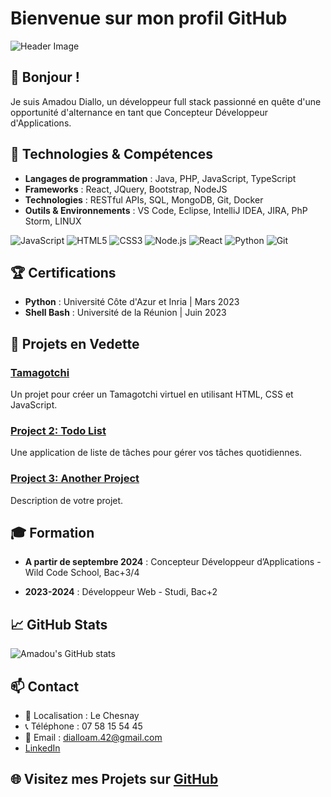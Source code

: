 # Bienvenue sur mon profil GitHub 

![Header Image](https://via.placeholder.com/800x200?text=Welcome+to+Amadou's+GitHub)

## 👋 Bonjour !

Je suis Amadou Diallo, un développeur full stack passionné en quête d'une opportunité d'alternance en tant que Concepteur Développeur d'Applications.

## 🚀 Technologies & Compétences

- **Langages de programmation** : Java, PHP, JavaScript, TypeScript
- **Frameworks** : React, JQuery, Bootstrap, NodeJS
- **Technologies** : RESTful APIs, SQL, MongoDB, Git, Docker
- **Outils & Environnements** : VS Code, Eclipse, IntelliJ IDEA, JIRA, PhP Storm, LINUX

![JavaScript](https://img.shields.io/badge/-JavaScript-black?style=flat-square&logo=javascript)
![HTML5](https://img.shields.io/badge/-HTML5-E34F26?style=flat-square&logo=html5&logoColor=white)
![CSS3](https://img.shields.io/badge/-CSS3-1572B6?style=flat-square&logo=css3)
![Node.js](https://img.shields.io/badge/-Node.js-339933?style=flat-square&logo=node.js&logoColor=white)
![React](https://img.shields.io/badge/-React-61DAFB?style=flat-square&logo=react)
![Python](https://img.shields.io/badge/-Python-3776AB?style=flat-square&logo=python&logoColor=white)
![Git](https://img.shields.io/badge/-Git-F05032?style=flat-square&logo=git&logoColor=white)

## 🏆 Certifications

- **Python** : Université Côte d'Azur et Inria | Mars 2023
- **Shell Bash** : Université de la Réunion | Juin 2023


## 📂 Projets en Vedette

### [Tamagotchi](https://github.com/HYNA42/tamagotchi)
Un projet pour créer un Tamagotchi virtuel en utilisant HTML, CSS et JavaScript.

### [Project 2: Todo List](https://github.com/HYNA42/todo-list)
Une application de liste de tâches pour gérer vos tâches quotidiennes.

### [Project 3: Another Project](https://github.com/HYNA42/another-project)
Description de votre projet.


## 🎓 Formation

- **A partir de septembre 2024** : Concepteur Développeur d’Applications - Wild Code School, Bac+3/4

- **2023-2024** : Développeur Web - Studi, Bac+2

## 📈 GitHub Stats

![Amadou's GitHub stats](https://github-readme-stats.vercel.app/api?username=HYNA42&show_icons=true&theme=radical)

## 📫 Contact

- 📍 Localisation : Le Chesnay
- 📞 Téléphone : 07 58 15 54 45
- 📧 Email : [dialloam.42@gmail.com](mailto:dialloam.42@gmail.com)
- [LinkedIn](https://www.linkedin.com/in/bylojalo/)


## 🌐 Visitez mes Projets sur [GitHub](https://github.com/HYNA42)
